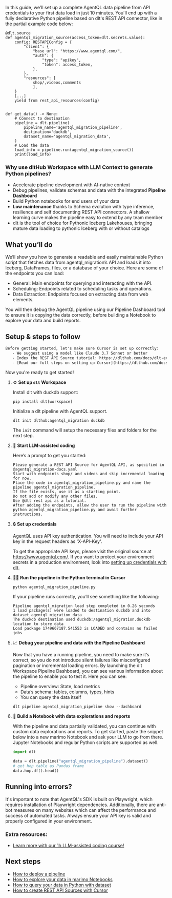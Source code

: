 In this guide, we'll set up a complete AgentQL data pipeline from API credentials to your first data load in just 10 minutes. You'll end up with a fully declarative Python pipeline based on dlt's REST API connector, like in the partial example code below:

```python-outcome
@dlt.source
def agentql_migration_source(access_token=dlt.secrets.value):
    config: RESTAPIConfig = {
        "client": {
            "base_url": "https://www.agentql.com/",
            "auth": {
                "type": "apikey",
                "token": access_token,
            },
        },
        "resources": [
            shop/,videos,comments
            ],
    }
    [...]
    yield from rest_api_resources(config)


def get_data() -> None:
    # Connect to destination
    pipeline = dlt.pipeline(
        pipeline_name='agentql_migration_pipeline',
        destination='duckdb',
        dataset_name='agentql_migration_data', 
    )
    # Load the data
    load_info = pipeline.run(agentql_migration_source())
    print(load_info) 
```

### Why use dltHub Workspace with LLM Context to generate Python pipelines?

- Accelerate pipeline development with AI-native context
- Debug pipelines, validate schemas and data with the integrated **Pipeline Dashboard**
- Build Python notebooks for end users of your data
- **Low maintenance** thanks to Schema evolution with type inference, resilience and self documenting REST API connectors. A shallow learning curve makes the pipeline easy to extend by any team member
- dlt is the tool of choice for Pythonic Iceberg Lakehouses, bringing mature data loading to pythonic Iceberg with or without catalogs

## What you’ll do

We’ll show you how to generate a readable and easily maintainable Python script that fetches data from agentql_migration’s API and loads it into Iceberg, DataFrames, files, or a database of your choice. Here are some of the endpoints you can load:

- General: Main endpoints for querying and interacting with the API.
- Scheduling: Endpoints related to scheduling tasks and operations.
- Data Extraction: Endpoints focused on extracting data from web elements.

You will then debug the AgentQL pipeline using our Pipeline Dashboard tool to ensure it is copying the data correctly, before building a Notebook to explore your data and build reports.

## Setup & steps to follow

```default
Before getting started, let's make sure Cursor is set up correctly:
   - We suggest using a model like Claude 3.7 Sonnet or better
   - Index the REST API Source tutorial: https://dlthub.com/docs/dlt-ecosystem/verified-sources/rest_api/ and add it to context as **@dlt rest api**
   - [Read our full steps on setting up Cursor](https://dlthub.com/docs/dlt-ecosystem/llm-tooling/cursor-restapi#23-configuring-cursor-with-documentation)
```

Now you're ready to get started!

1. ⚙️ **Set up `dlt` Workspace**
    
    Install dlt with duckdb support:
    ```shell
    pip install dlt[workspace]
    ```

    Initialize a dlt pipeline with AgentQL support.
    ```shell
    dlt init dlthub:agentql_migration duckdb
    ```

    The `init` command will setup the necessary files and folders for the next step.
    
2. 🤠 **Start LLM-assisted coding**
    
    Here’s a prompt to get you started:
    
    ```prompt
    Please generate a REST API Source for AgentQL API, as specified in @agentql_migration-docs.yaml 
    Start with endpoints shop/ and videos and skip incremental loading for now. 
    Place the code in agentql_migration_pipeline.py and name the pipeline agentql_migration_pipeline. 
    If the file exists, use it as a starting point. 
    Do not add or modify any other files. 
    Use @dlt rest api as a tutorial. 
    After adding the endpoints, allow the user to run the pipeline with python agentql_migration_pipeline.py and await further instructions.
    ```

    
3. 🔒 **Set up credentials** 
    
    AgentQL uses API key authentication. You will need to include your API key in the request headers as 'X-API-Key'.
    
    To get the appropriate API keys, please visit the original source at https://www.agentql.com/.
    If you want to protect your environment secrets in a production environment, look into [setting up credentials with dlt](https://dlthub.com/docs/walkthroughs/add_credentials).
    
4. 🏃‍♀️ **Run the pipeline in the Python terminal in Cursor**
    
    ```shell
    python agentql_migration_pipeline.py
    ```
    
    If your pipeline runs correctly, you’ll see something like the following:
    
    ```shell
    Pipeline agentql_migration load step completed in 0.26 seconds
    1 load package(s) were loaded to destination duckdb and into dataset agentql_migration_data
    The duckdb destination used duckdb:/agentql_migration.duckdb location to store data
    Load package 1749667187.541553 is LOADED and contains no failed jobs
    ```
    
5. 📈 **Debug your pipeline and data with the Pipeline Dashboard**

    Now that you have a running pipeline, you need to make sure it’s correct, so you do not introduce silent failures like misconfigured pagination or incremental loading errors. By launching the dlt Workspace Pipeline Dashboard, you can see various information about the pipeline to enable you to test it. Here you can see:
    - Pipeline overview: State, load metrics
    - Data’s schema: tables, columns, types, hints
    - You can query the data itself
    
    ```shell
    dlt pipeline agentql_migration_pipeline show --dashboard
    ```
    
6. 🐍 **Build a Notebook with data explorations and reports**

    With the pipeline and data partially validated, you can continue with custom data explorations and reports. To get started, paste the snippet below into a new marimo Notebook and ask your LLM to go from there. Jupyter Notebooks and regular Python scripts are supported as well.

    
    ```python
    import dlt

   data = dlt.pipeline("agentql_migration_pipeline").dataset()
   # get hop table as Pandas frame
   data.hop.df().head()
    ```

## Running into errors?

It's important to note that AgentQL's SDK is built on Playwright, which requires installation of Playwright dependencies. Additionally, there are anti-bot measures on many websites which can affect the performance and success of automated tasks. Always ensure your API key is valid and properly configured in your environment.

### Extra resources:

- [Learn more with our 1h LLM-assisted coding course!](https://www.youtube.com/watch?v=GGid70rnJuM)

## Next steps

- [How to deploy a pipeline](https://dlthub.com/docs/walkthroughs/deploy-a-pipeline)
- [How to explore your data in marimo Notebooks](https://dlthub.com/docs/general-usage/dataset-access/marimo)
- [How to query your data in Python with dataset](https://dlthub.com/docs/general-usage/dataset-access/dataset)
- [How to create REST API Sources with Cursor](https://dlthub.com/docs/dlt-ecosystem/llm-tooling/cursor-restapi)